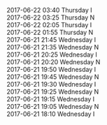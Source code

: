 2017-06-22 03:40 Thursday  I  
2017-06-22 03:25 Thursday  N  
2017-06-22 02:05 Thursday  I  
2017-06-22 01:55 Thursday  N  
2017-06-21 21:45 Wednesday  I  
2017-06-21 21:35 Wednesday  N  
2017-06-21 20:25 Wednesday  I  
2017-06-21 20:20 Wednesday  N  
2017-06-21 19:50 Wednesday  I  
2017-06-21 19:45 Wednesday  N  
2017-06-21 19:30 Wednesday  I  
2017-06-21 19:25 Wednesday  N  
2017-06-21 19:15 Wednesday  I  
2017-06-21 19:05 Wednesday  N  
2017-06-21 18:10 Wednesday  I  
